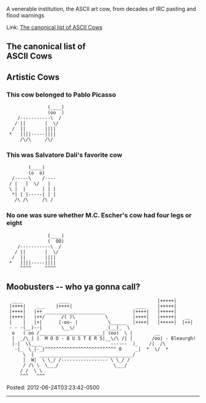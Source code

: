 <div id="wikitext">

<span id="excerpt"></span> A venerable institution, the ASCII art cow,
from decades of IRC pasting and flood warnings <span
id="excerptend"></span>

Link: [The canonical list of ASCII
Cows](http://baetzler.de/humor/ascii_cows.var)

<div class="vspace">

</div>

<div class="round lrindent quote">

The canonical list of\
ASCII Cows
----------------------

Artistic Cows
-------------

### This cow belonged to Pablo Picasso

                   (____)
                   (oo  )
        /-----------\  /
       / ||       |  \/
      /  ||       ||||
     *   ||||-----||||
         /\/\     /\/

<div class="vspace">

</div>

### This was Salvatore Dali's favorite cow

            (____)
            (o  o)
      /-----\    /----
     / |   |  \/   |
     \ |  |      | | |
      *| | |-----| | |
       /\ /\     /\ /

<div class="vspace">

</div>

### No one was sure whether M.C. Escher's cow had four legs or eight

                   (____)
                   (  OO)
        /-----------\  /
       / ||       |  \/
      /  ||       ||||
     *   ||||-----||||
         ^^^^     ^^^^

<div class="vspace">

</div>

Moobusters -- who ya gonna call?
--------------------------------

``` {.escaped}
  ____             ____                                |+++++|
 |++++|    ___    |++++|                       ____    |+++++|
 |++++|   |++ ______________________          |++++|   |+++++|
 |++++|   |++/      /( )\           \         |++++|   |+++++|   __
 |    |   |+|      |-oo- |           \______  |++++|   |+++++|  |++|
 - - -(__)--|       \__\/           _(__)_  \
  o   ( oo /_______________________| (oo)  \ |        __
  |  _/\_| |  M O O - B U S T E R S|__\/\ /| |       /oo| - Bleaurgh!
  |-|  \\____                         ------  )_    /|  /\
   -|_  \_|-_|^^^^^^^^^^^^^^^^^^^^^^^^^^ 0     _|  *  \/  *
      \  |  __________________________________/
      |  W|  \ \_/ /----------------- \ \_/ /
      / /\ \  \___/                    \___/
     / /  \ \
     ^^^   ^^^
```

<div class="vspace">

</div>

</div>

Posted: 2012-06-24T03:23:42-0500

<div class="vspace">

</div>

------------------------------------------------------------------------

<div class="vspace">

</div>

<div style="display: none;">

Summary:a classic collection of Internet humour Parent:(Main.)<span
class="wikiword">[HumourousStuff](http://wiki.tamouse.org?n=Main.HumourousStuff?action=print)</span>
<span
class="wikiword">[IncludeMe](http://wiki.tamouse.org?n=Main.IncludeMe?action=edit)[?](http://wiki.tamouse.org?n=Main.IncludeMe?action=edit)</span>:[HumourousStuff](http://wiki.tamouse.org?n=Main.HumourousStuff?action=print)
Categories:[Links](http://wiki.tamouse.org?n=Category.Links),[Humour](http://wiki.tamouse.org?n=Category.Humour)
Tags: cows, ASCII art, humour

</div>

</div>
